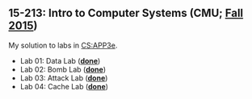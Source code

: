 ## 15-213: Intro to Computer Systems (CMU; [Fall 2015](http://www.cs.cmu.edu/afs/cs/academic/class/15213-f15/www/index.html))

My solution to labs in [CS:APP3e](http://csapp.cs.cmu.edu/3e/labs.html).

* Lab 01: Data Lab ([**done**](/01_Data_Lab/datalab-handout/bits.c))
* Lab 02: Bomb Lab ([**done**](/02_Bomb_Lab/bomb/psol.txt))
* Lab 03: Attack Lab ([**done**](/03_Attack_Lab/target1))
* Lab 04: Cache Lab ([**done**](/04_Cache_Lab/cachelab-handout))
